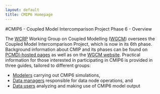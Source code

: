 ```yaml
---
layout: default
title: CMIP6 Homepage
---
```


#CMIP6 - Coupled Model Intercomparison Project Phase 6 - Overview
 
The [WCRP][WCRP] Working Group on Coupled Modelling ([WGCM][WGCM]) oversees the
Coupled Model Intercomparison Project, which is now in its 6th phase. Background
information about CMIP and its phases can be found on [PCMDI-hosted pages][MIPs]
as well as on the [WGCM website][WGCM]. Practical information for those interested
in participating in CMIP6 is provided in three guides, tailored to different groups:
 
* [Modelers][modelers] carrying out CMIP6 simulations, 
* [Data managers][dataManagers] responsible for data node operations, and 
* [Data users][dataUsers] analyzing and making use of CMIP6 model output
 
[WCRP]: https://www.wcrp-climate.org
[WGCM]: http://www.wcrp-climate.org/wgcm
[MIPs]: https://pcmdi.llnl.gov/mips
[modelers]: Guide/modelers.html
[dataManagers]: Guide/dataManagers.html
[dataUsers]: Guide/dataUsers.html